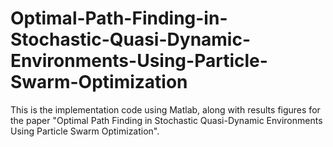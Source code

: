# Optimal-Path-Finding-in-Stochastic-Quasi-Dynamic-Environments-Using-Particle-Swarm-Optimization
This is the implementation code using Matlab, along with results figures for the paper "Optimal Path Finding in Stochastic Quasi-Dynamic Environments Using Particle Swarm Optimization".
